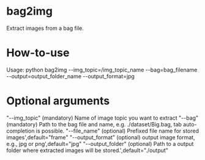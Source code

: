 # bag2img
Extract images from a bag file.

# How-to-use

Usage: python bag2img --img_topic=/img_topic_name --bag=bag_filename --output=output_folder_name --output_format=jpg

# Optional arguments
"--img_topic" (mandatory) Name of image topic you want to extract
"--bag" (mandatory) Path to the bag file and name, e.g. ./dataset/Big.bag, tab auto-completion is possible.
"--file_name" (optional) Prefixed file name for stored images',default="frame"
"--output_format" (optional) output image format, e.g., jpg or png',default="jpg"
"--output_folder" (optional) Path to a output folder where extracted images will be stored.',default="./output"
